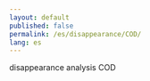 ```yaml
---
layout: default
published: false
permalink: /es/disappearance/COD/
lang: es
---
```


disappearance analysis COD
